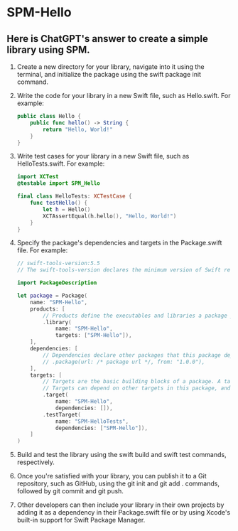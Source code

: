 # SPM-Hello

## Here is ChatGPT's answer to create a simple library using SPM.

1. Create a new directory for your library, navigate into it using the terminal, and initialize the package using the swift package init command.

2. Write the code for your library in a new Swift file, such as Hello.swift. For example:
    ~~~swift
    public class Hello {
        public func hello() -> String {
            return "Hello, World!"
        }
    }
    ~~~

3. Write test cases for your library in a new Swift file, such as HelloTests.swift. For example:
    ~~~swift
    import XCTest
    @testable import SPM_Hello

    final class HelloTests: XCTestCase {
        func testHello() {
            let h = Hello()
            XCTAssertEqual(h.hello(), "Hello, World!")
        }
    }
    ~~~

4. Specify the package's dependencies and targets in the Package.swift file. For example:
    ~~~swift
    // swift-tools-version:5.5
    // The swift-tools-version declares the minimum version of Swift required to build this package.

    import PackageDescription

    let package = Package(
        name: "SPM-Hello",
        products: [
            // Products define the executables and libraries a package produces, and make them visible to other packages.
            .library(
                name: "SPM-Hello",
                targets: ["SPM-Hello"]),
        ],
        dependencies: [
            // Dependencies declare other packages that this package depends on.
            // .package(url: /* package url */, from: "1.0.0"),
        ],
        targets: [
            // Targets are the basic building blocks of a package. A target can define a module or a test suite.
            // Targets can depend on other targets in this package, and on products in packages this package depends on.
            .target(
                name: "SPM-Hello",
                dependencies: []),
            .testTarget(
                name: "SPM-HelloTests",
                dependencies: ["SPM-Hello"]),
        ]
    )    
    ~~~

5. Build and test the library using the swift build and swift test commands, respectively.

6. Once you're satisfied with your library, you can publish it to a Git repository, such as GitHub, using the git init and git add . commands, followed by git commit and git push.

7. Other developers can then include your library in their own projects by adding it as a dependency in their Package.swift file or by using Xcode's built-in support for Swift Package Manager.